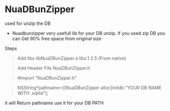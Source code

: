 NuaDBunZipper
=============

used for unzip the DB




* Nuadbunzipper very usefull lib for your DB unzip. If you used zip DB you can Get  90% free space from original size  




Steps

> Add libs
   libNuaDBunZipper.a
   libz.1.2.5 (From native)


> Add Header File
   NuaDBunZipper.h


> #import "NuaDBunZipper.h"


> NSString*pathname=[[NuaDBunZipper alloc]initdb:"YOUR DB NAME WITH  .sqlite"];
  
 it will Return pathname use it for your DB PATH
